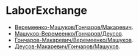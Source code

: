 # LaborExchange
- [Веремеенко-Машуков/Гончаров/Макаревич](https://github.com/evgenyv13/LaborExchange/blob/master/documentation/pair-programming1.md).
- [Машуков-Веремеенко/Гончаров/Деусов](https://github.com/evgenyv13/LaborExchange/blob/master/documentation/pair-programming-mashukov.md).
- [Гончаров-Макаревич/Веремеенко/Машуков](https://github.com/evgenyv13/LaborExchange/blob/master/documentation/pair-programming2.md).
- [Деусов-Макаревич/Гончаров/Машуков](https://github.com/evgenyv13/LaborExchange/blob/master/documentation/pair-programming3.md).
